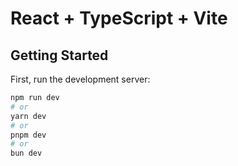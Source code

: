 # React + TypeScript + Vite

## Getting Started

First, run the development server:

```bash
npm run dev
# or
yarn dev
# or
pnpm dev
# or
bun dev
```
